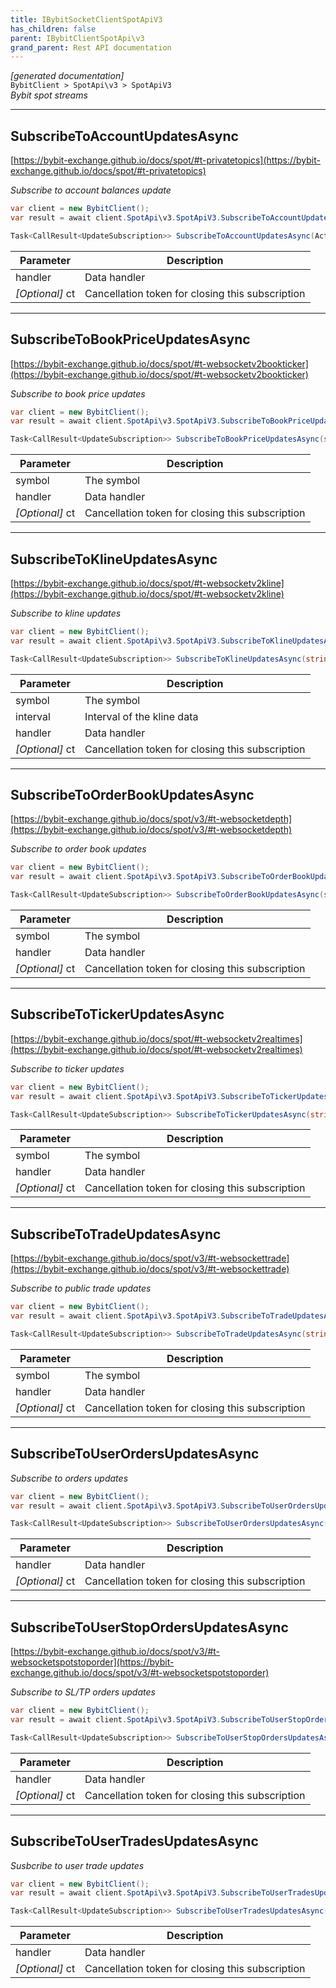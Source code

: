 ```yaml
---
title: IBybitSocketClientSpotApiV3
has_children: false
parent: IBybitClientSpotApi\v3
grand_parent: Rest API documentation
---
```

*[generated documentation]*  
`BybitClient > SpotApi\v3 > SpotApiV3`  
*Bybit spot streams*
  

***

## SubscribeToAccountUpdatesAsync  

[https://bybit-exchange.github.io/docs/spot/#t-privatetopics](https://bybit-exchange.github.io/docs/spot/#t-privatetopics)  
<p>

*Subscribe to account balances update*  

```csharp  
var client = new BybitClient();  
var result = await client.SpotApi\v3.SpotApiV3.SubscribeToAccountUpdatesAsync(/* parameters */);  
```  

```csharp  
Task<CallResult<UpdateSubscription>> SubscribeToAccountUpdatesAsync(Action<DataEvent<BybitSpotAccountUpdate>> handler, CancellationToken ct = default);  
```  

|Parameter|Description|
|---|---|
|handler|Data handler|
|_[Optional]_ ct|Cancellation token for closing this subscription|

</p>

***

## SubscribeToBookPriceUpdatesAsync  

[https://bybit-exchange.github.io/docs/spot/#t-websocketv2bookticker](https://bybit-exchange.github.io/docs/spot/#t-websocketv2bookticker)  
<p>

*Subscribe to book price updates*  

```csharp  
var client = new BybitClient();  
var result = await client.SpotApi\v3.SpotApiV3.SubscribeToBookPriceUpdatesAsync(/* parameters */);  
```  

```csharp  
Task<CallResult<UpdateSubscription>> SubscribeToBookPriceUpdatesAsync(string symbol, Action<DataEvent<BybitSpotBookPriceV3>> handler, CancellationToken ct = default);  
```  

|Parameter|Description|
|---|---|
|symbol|The symbol|
|handler|Data handler|
|_[Optional]_ ct|Cancellation token for closing this subscription|

</p>

***

## SubscribeToKlineUpdatesAsync  

[https://bybit-exchange.github.io/docs/spot/#t-websocketv2kline](https://bybit-exchange.github.io/docs/spot/#t-websocketv2kline)  
<p>

*Subscribe to kline updates*  

```csharp  
var client = new BybitClient();  
var result = await client.SpotApi\v3.SpotApiV3.SubscribeToKlineUpdatesAsync(/* parameters */);  
```  

```csharp  
Task<CallResult<UpdateSubscription>> SubscribeToKlineUpdatesAsync(string symbol, KlineInterval interval, Action<DataEvent<BybitSpotKlineUpdate>> handler, CancellationToken ct = default);  
```  

|Parameter|Description|
|---|---|
|symbol|The symbol|
|interval|Interval of the kline data|
|handler|Data handler|
|_[Optional]_ ct|Cancellation token for closing this subscription|

</p>

***

## SubscribeToOrderBookUpdatesAsync  

[https://bybit-exchange.github.io/docs/spot/v3/#t-websocketdepth](https://bybit-exchange.github.io/docs/spot/v3/#t-websocketdepth)  
<p>

*Subscribe to order book updates*  

```csharp  
var client = new BybitClient();  
var result = await client.SpotApi\v3.SpotApiV3.SubscribeToOrderBookUpdatesAsync(/* parameters */);  
```  

```csharp  
Task<CallResult<UpdateSubscription>> SubscribeToOrderBookUpdatesAsync(string symbol, Action<DataEvent<BybitSpotOrderBookUpdate>> handler, CancellationToken ct = default);  
```  

|Parameter|Description|
|---|---|
|symbol|The symbol|
|handler|Data handler|
|_[Optional]_ ct|Cancellation token for closing this subscription|

</p>

***

## SubscribeToTickerUpdatesAsync  

[https://bybit-exchange.github.io/docs/spot/#t-websocketv2realtimes](https://bybit-exchange.github.io/docs/spot/#t-websocketv2realtimes)  
<p>

*Subscribe to ticker updates*  

```csharp  
var client = new BybitClient();  
var result = await client.SpotApi\v3.SpotApiV3.SubscribeToTickerUpdatesAsync(/* parameters */);  
```  

```csharp  
Task<CallResult<UpdateSubscription>> SubscribeToTickerUpdatesAsync(string symbol, Action<DataEvent<BybitSpotTickerUpdate>> handler, CancellationToken ct = default);  
```  

|Parameter|Description|
|---|---|
|symbol|The symbol|
|handler|Data handler|
|_[Optional]_ ct|Cancellation token for closing this subscription|

</p>

***

## SubscribeToTradeUpdatesAsync  

[https://bybit-exchange.github.io/docs/spot/v3/#t-websockettrade](https://bybit-exchange.github.io/docs/spot/v3/#t-websockettrade)  
<p>

*Subscribe to public trade updates*  

```csharp  
var client = new BybitClient();  
var result = await client.SpotApi\v3.SpotApiV3.SubscribeToTradeUpdatesAsync(/* parameters */);  
```  

```csharp  
Task<CallResult<UpdateSubscription>> SubscribeToTradeUpdatesAsync(string symbol, Action<DataEvent<BybitSpotTradeUpdate>> handler, CancellationToken ct = default);  
```  

|Parameter|Description|
|---|---|
|symbol|The symbol|
|handler|Data handler|
|_[Optional]_ ct|Cancellation token for closing this subscription|

</p>

***

## SubscribeToUserOrdersUpdatesAsync  

<p>

*Subscribe to orders updates*  

```csharp  
var client = new BybitClient();  
var result = await client.SpotApi\v3.SpotApiV3.SubscribeToUserOrdersUpdatesAsync(/* parameters */);  
```  

```csharp  
Task<CallResult<UpdateSubscription>> SubscribeToUserOrdersUpdatesAsync(Action<DataEvent<BybitSpotOrderUpdate>> handler, CancellationToken ct = default);  
```  

|Parameter|Description|
|---|---|
|handler|Data handler|
|_[Optional]_ ct|Cancellation token for closing this subscription|

</p>

***

## SubscribeToUserStopOrdersUpdatesAsync  

[https://bybit-exchange.github.io/docs/spot/v3/#t-websocketspotstoporder](https://bybit-exchange.github.io/docs/spot/v3/#t-websocketspotstoporder)  
<p>

*Subscribe to SL/TP orders updates*  

```csharp  
var client = new BybitClient();  
var result = await client.SpotApi\v3.SpotApiV3.SubscribeToUserStopOrdersUpdatesAsync(/* parameters */);  
```  

```csharp  
Task<CallResult<UpdateSubscription>> SubscribeToUserStopOrdersUpdatesAsync(Action<DataEvent<BybitSpotStopOrderUpdate>> handler, CancellationToken ct = default);  
```  

|Parameter|Description|
|---|---|
|handler|Data handler|
|_[Optional]_ ct|Cancellation token for closing this subscription|

</p>

***

## SubscribeToUserTradesUpdatesAsync  

<p>

*Susbcribe to user trade updates*  

```csharp  
var client = new BybitClient();  
var result = await client.SpotApi\v3.SpotApiV3.SubscribeToUserTradesUpdatesAsync(/* parameters */);  
```  

```csharp  
Task<CallResult<UpdateSubscription>> SubscribeToUserTradesUpdatesAsync(Action<DataEvent<BybitSpotUserTradeUpdate>> handler, CancellationToken ct = default);  
```  

|Parameter|Description|
|---|---|
|handler|Data handler|
|_[Optional]_ ct|Cancellation token for closing this subscription|

</p>
